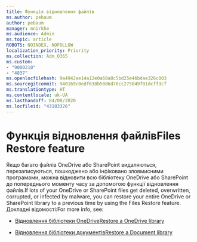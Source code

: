 ```yaml
---
title: Функція відновлення файлів
ms.author: pebaum
author: pebaum
manager: mnirkhe
ms.audience: Admin
ms.topic: article
ROBOTS: NOINDEX, NOFOLLOW
localization_priority: Priority
ms.collection: Adm_O365
ms.custom:
- "9000210"
- "4837"
ms.openlocfilehash: 9a4942ae14a12e0a68a8c5bd25e46bdae326c803
ms.sourcegitcommit: 940169c0edf638b5086d70cc275049f01dcff3cf
ms.translationtype: HT
ms.contentlocale: uk-UA
ms.lasthandoff: 04/08/2020
ms.locfileid: "43183326"
---
```

# <a name="files-restore-feature"></a><span data-ttu-id="9cb00-102">Функція відновлення файлів</span><span class="sxs-lookup"><span data-stu-id="9cb00-102">Files Restore feature</span></span>

<span data-ttu-id="9cb00-103">Якщо багато файлів OneDrive або SharePoint видаляються, перезаписуються, пошкоджено або інфіковано зловмисними програмами, можна відновити всю бібліотеку OneDrive або SharePoint до попереднього моменту часу за допомогою функції відновлення файлів.</span><span class="sxs-lookup"><span data-stu-id="9cb00-103">If lots of your OneDrive or SharePoint files get deleted, overwritten, corrupted, or infected by malware, you can restore your entire OneDrive or SharePoint library to a previous time by using the Files Restore feature.</span></span> <span data-ttu-id="9cb00-104">Докладні відомості:</span><span class="sxs-lookup"><span data-stu-id="9cb00-104">For more info, see:</span></span>

- [<span data-ttu-id="9cb00-105">Відновлення бібліотеки OneDrive</span><span class="sxs-lookup"><span data-stu-id="9cb00-105">Restore a OneDrive library</span></span>](https://support.office.com/article/restore-your-onedrive-fa231298-759d-41cf-bcd0-25ac53eb8a150)

- [<span data-ttu-id="9cb00-106">Відновлення бібліотеки документів</span><span class="sxs-lookup"><span data-stu-id="9cb00-106">Restore a Document library</span></span>](https://support.office.com/article/restore-a-document-library-317791c3-8bd0-4dfd-8254-3ca90883d39a)
